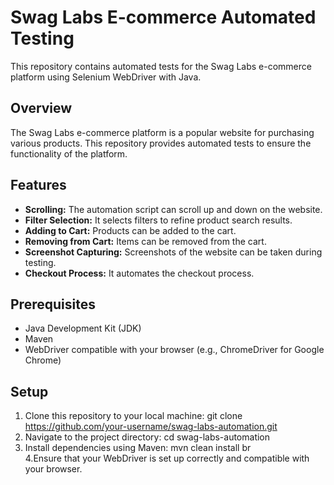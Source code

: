 # Swag Labs E-commerce Automated Testing

This repository contains automated tests for the Swag Labs e-commerce platform using Selenium WebDriver with Java.

## Overview

The Swag Labs e-commerce platform is a popular website for purchasing various products. This repository provides automated tests to ensure the functionality of the platform.

## Features

- **Scrolling:** The automation script can scroll up and down on the website.
- **Filter Selection:** It selects filters to refine product search results.
- **Adding to Cart:** Products can be added to the cart.
- **Removing from Cart:** Items can be removed from the cart.
- **Screenshot Capturing:** Screenshots of the website can be taken during testing.
- **Checkout Process:** It automates the checkout process.

## Prerequisites

- Java Development Kit (JDK)
- Maven
- WebDriver compatible with your browser (e.g., ChromeDriver for Google Chrome)

## Setup

1. Clone this repository to your local machine:
git clone https://github.com/your-username/swag-labs-automation.git
2. Navigate to the project directory:
cd swag-labs-automation
3. Install dependencies using Maven:
mvn clean install br\
4.Ensure that your WebDriver is set up correctly and compatible with your browser.


